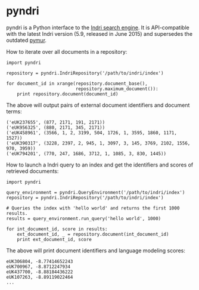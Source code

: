 pyndri
======

pyndri is a Python interface to the [Indri search engine](http://www.lemurproject.org/indri/). It is API-compatible with the latest Indri version (5.9, released in June 2015) and supersedes the outdated [pymur](http://findingscience.com/pymur/).

How to iterate over all documents in a repository:

    import pyndri

    repository = pyndri.IndriRepository('/path/to/indri/index')

    for document_id in xrange(repository.document_base(),
                              repository.maximum_document()):
        print repository.document(document_id)

The above will output pairs of external document identifiers and document terms:

    ('eUK237655', (877, 2171, 191, 2171))
    ('eUK956325', (880, 2171, 345, 2171))
    ('eUK458961', (3566, 1, 2, 3199, 504, 1726, 1, 3595, 1860, 1171, 1527))
    ('eUK390317', (3228, 2397, 2, 945, 1, 3097, 3, 145, 3769, 2102, 1556, 970, 3959))
    ('eUK794201', (770, 247, 1686, 3712, 1, 1085, 3, 830, 1445))

How to launch a Indri query to an index and get the identifiers and scores of retrieved documents:

    import pyndri

    query_environment = pyndri.QueryEnvironment('/path/to/indri/index')
    repository = pyndri.IndriRepository('/path/to/indri/index')

    # Queries the index with 'hello world' and returns the first 1000 results.
    results = query_environment.run_query('hello world', 1000)

    for int_document_id, score in results:
        ext_document_id, _ = repository.document(int_document_id)
        print ext_document_id, score

The above will print document identifiers and language modeling scores:

    eUK306804, -8.77414652243
    eUK700967, -8.8712247934
    eUK437700, -8.88184436222
    eUK107263, -8.89119022464
    ...
